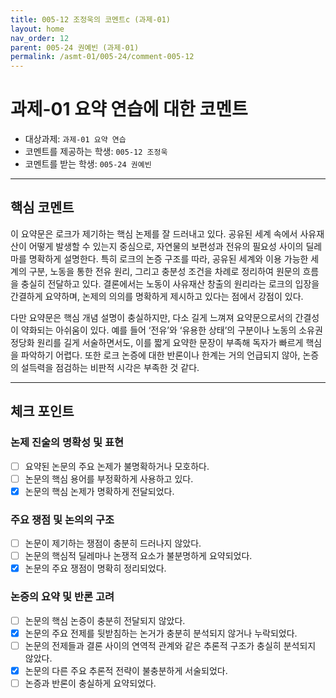 ```yaml
---
title: 005-12 조정욱의 코멘트c (과제-01) 
layout: home
nav_order: 12
parent: 005-24 권예빈 (과제-01)
permalink: /asmt-01/005-24/comment-005-12
---
```


# 과제-01 요약 연습에 대한 코멘트

- 대상과제: `과제-01 요약 연습`
- 코멘트를 제공하는 학생: `005-12 조정욱` 
- 코멘트를 받는 학생: `005-24 권예빈` 

---

## 핵심 코멘트

이 요약문은 로크가 제기하는 핵심 논제를 잘 드러내고 있다. 공유된 세계 속에서 사유재산이 어떻게 발생할 수 있는지 중심으로, 자연물의 보편성과 전유의 필요성 사이의 딜레마를 명확하게 설명한다. 특히 로크의 논증 구조를 따라, 공유된 세계와 이용 가능한 세계의 구분, 노동을 통한 전유 원리, 그리고 충분성 조건을 차례로 정리하여 원문의 흐름을 충실히 전달하고 있다. 결론에서는 노동이 사유재산 창출의 원리라는 로크의 입장을 간결하게 요약하며, 논제의 의의를 명확하게 제시하고 있다는 점에서 강점이 있다.

다만 요약문은 핵심 개념 설명이 충실하지만, 다소 길게 느껴져 요약문으로서의 간결성이 약화되는 아쉬움이 있다. 예를 들어 ‘전유’와 ‘유용한 상태’의 구분이나 노동의 소유권 정당화 원리를 길게 서술하면서도, 이를 짧게 요약한 문장이 부족해 독자가 빠르게 핵심을 파악하기 어렵다. 또한 로크 논증에 대한 반론이나 한계는 거의 언급되지 않아, 논증의 설득력을 점검하는 비판적 시각은 부족한 것 같다.

---

## 체크 포인트

### 논제 진술의 명확성 및 표현  
- [ ] 요약된 논문의 주요 논제가 불명확하거나 모호하다.  
- [ ] 논문의 핵심 용어를 부정확하게 사용하고 있다.  
- [x] 논문의 핵심 논제가 명확하게 전달되었다.  

### 주요 쟁점 및 논의의 구조  
- [ ] 논문이 제기하는 쟁점이 충분히 드러나지 않았다.  
- [ ] 논문의 핵심적 딜레마나 논쟁적 요소가 불분명하게 요약되었다.  
- [x] 논문의 주요 쟁점이 명확히 정리되었다.  

### 논증의 요약 및 반론 고려  
- [ ] 논문의 핵심 논증이 충분히 전달되지 않았다.  
- [x] 논문의 주요 전제를 뒷받침하는 논거가 충분히 분석되지 않거나 누락되었다.  
- [ ] 논문의 전제들과 결론 사이의 연역적 관계와 같은 추론적 구조가 충실히 분석되지 않았다.  
- [x] 논문의 다른 주요 추론적 전략이 불충분하게 서술되었다.
- [ ] 논증과 반론이 충실하게 요약되었다. 